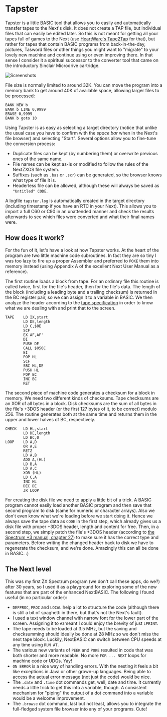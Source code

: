 # Tapster #

Tapster is a little BASIC tool that allows you to easily and automatically transfer tapes to the Next's disk. It does not create a TAP file, but individual files that can easily be edited later. So this is not meant for getting all your tapes full of games to the Next (use [HeartWare's Tape2Tap](https://www.facebook.com/groups/specnext/permalink/1154746544882664/) for that), but rather for tapes that contain BASIC programs from back-in-the-day, pictures, Tasword files or other things you might want to "migrate" to your lovely new machine and continue using or even improving there. In that sense I consider it a spiritual successor to the converter tool that came on the introductory Sinclair Microdrive cartridge.

![Screenshots](https://github.com/pleumann/zxstuff/blob/master/tapster/tapster.png?raw=true)

File size is normally limited to around 32K. You can move the program into a memory bank to get around 40K of available space, allowing larger files to be processed:

```
BANK NEW b
BANK b LINE 0,9999
ERASE 0,9999
BANK b goto 10
```

Using Tapster is as easy as selecting a target directory (notice that unlike the usual case you have to confirm with the *space bar* when in the Next's file browser) and selecting "Start". Several options allow you to fine-tune the conversion process:

* Duplicate files can be kept (by numbering them) or overwrite previous ones of the same name.
* File names can be kept as-is or modified to follow the rules of the NextZXOS file system.
* Suffixes (such as ```.bas``` or ```.scr```) can be generated, so the browser knows what type of file it is.
* Headerless file can be allowed, although these will always be saved as ```"Untitled" CODE```.

A logfile ```tapster.log``` is automatically created in the target directory (including timestamp if you have an RTC in your Next). This allows you to import a full C60 or C90 in an unattended manner and check the results afterwards to see which files were converted and what their final names were.

## How does it work? ##

For the fun of it, let's have a look at how Tapster works. At the heart of the program are two little machine code subroutines. In fact they are so tiny I was too lazy to fire up a proper Assembler and preferred to ```POKE``` them into memory instead (using Appendix A of the excellent Next User Manual as a reference).

The first routine loads a block from tape. For an ordinary file this routine is called twice, first for the file's header, then for the file's data. The length of the block (including a leading byte and a trailing checksum) is returned in the BC register pair, so we can assign it to a variable in BASIC. We then analyze the header according to the [tape specification](https://faqwiki.zxnet.co.uk/wiki/Spectrum_tape_interface#Blocks) in order to know what we are dealing with and print that to the screen.

```
TAPE    LD IX,start
        LD DE,length
        LD C,$0E
        SCF
        EX AF,AF'
        DI
        PUSH DE
        CALL $056C
        EI
        POP HL
        SCF
        SBC HL,DE
        PUSH HL
        POP BC
        INC BC
        RET
```

The second piece of machine code generates a checksum for a block in memory. We need two different kinds of checksums. Tape checksums are an XOR of all bytes in a block. Disk checksums are the sum of all bytes in the file's +3DOS header (or the first 127 bytes of it, to be correct) modulo 256. The routine generates both at the same time and returns them in the upper and lower halves of BC, respectively.

```
CHECK   LD HL,start
        LD DE,length
        LD BC,0
LOOP    LD A,D
        OR A,E
        RETZ
        LD A,B
        ADD A,(HL)
        LD B,A
        LD A,C
        XOR (HL)
        LD C,A
        INC HL
        DEC DE
        JR LOOP
```

For creating the disk file we need to apply a little bit of a trick. A BASIC program cannot easily load another BASIC program and then save that second program to disk (same for numeric or character arrays). Also we don't even know what we're loading before we start doing it. Hence we always save the tape data as ```CODE``` in the first step, which already gives us a disk file with proper +3DOS header, length and content for free. Then, in a second step, we simply patch the file's +3DOS header (according to [the Spectrum +3 manual, chapter 27](https://k1.spdns.de/Vintage/Sinclair/86/ZX%20Spectrum%2B3/ZX%20Spectrum%2B3%20Manual/chapter8pt27.html)) to make sure it has the correct type and parameters. Before writing the changed header back to disk we have to regenerate the checksum, and we're done. Amazingly this can all be done in BASIC. :)

## The Next level ##

This was my first ZX Spectrum program (we don't call these apps, do we?) after 30 years, so I used it as a playground for exploring some of the new features that are part of the enhanced NextBASIC. The following I found useful (in no particular order):

* ```DEFPROC```, ```PROC``` and ```LOCAL``` help a lot to structure the code (although there is still a bit of spaghetti in there, but that's not the Next's fault).
* I used a text window channel with narrow font for the lower part of the screen. Assigning it to ```#3```meant I could enjoy the brevity of just ```LPRINT```.
* The tape needs to be loaded at 3.5 MHz, but the saving and checksumming should ideally be done at 28 MHz so we don't miss the next tape block. Luckily, NextBASIC can switch between CPU speeds at any time using ```RUN AT```.
* The various new variants of ```PEEK``` and ```POKE``` resulted in code that was both shorter and more readable. No more ```FOR ... NEXT``` loops for machine code or UDGs. Yay!
* ```ON ERROR``` is a nice way of handling errors. With the nesting it feels a bit like exceptions in Java or other grown-up languages. Being able to access the actual error message (not just the code) would be nice.
* The ```.date``` and ```.time``` dot commands get, well, date and time. It currently needs a little trick to get this into a variable, though. A consistent mechanism for "piping" the output of a dot command into a variable would be a welcome improvement.
* The ```.browse``` dot command, last but not least, allows you to integrate the full-fledged system file browser into any of your programs. Cute!
